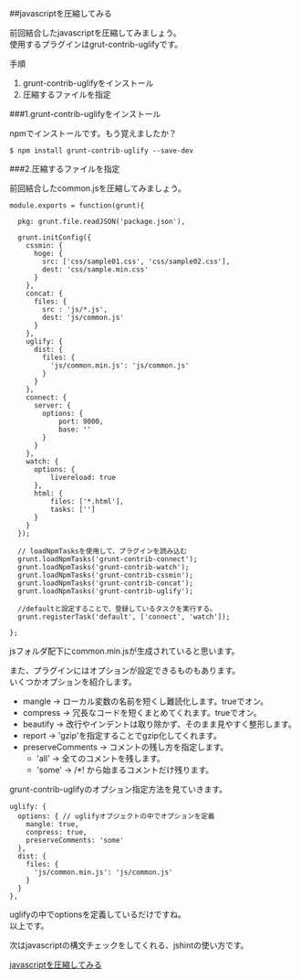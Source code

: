 ##javascriptを圧縮してみる  

前回結合したjavascriptを圧縮してみましょう。  
使用するプラグインはgrut-contrib-uglifyです。

手順
  1. grunt-contrib-uglifyをインストール
  1. 圧縮するファイルを指定

###1.grunt-contrib-uglifyをインストール

npmでインストールです。もう覚えましたか？  

```
$ npm install grunt-contrib-uglify --save-dev
```

###2.圧縮するファイルを指定

前回結合したcommon.jsを圧縮してみましょう。

```
module.exports = function(grunt){
 
  pkg: grunt.file.readJSON('package.json'),
 
  grunt.initConfig({
    cssmin: {
      hoge: {
        src: ['css/sample01.css', 'css/sample02.css'],
        dest: 'css/sample.min.css'
      }
    },
    concat: {
      files: {
        src : 'js/*.js',
        dest: 'js/common.js'
      }
    },
    uglify: {
      dist: {
        files: {
          'js/common.min.js': 'js/common.js'
        }
      }
    },
    connect: {
      server: {
        options: {
            port: 9000,
            base: ''
        }
      }
    },
    watch: {
      options: {
          livereload: true
      },
      html: {
          files: ['*.html'],
          tasks: ['']
      }
    }
  });
 
  // loadNpmTasksを使用して、プラグインを読み込む
  grunt.loadNpmTasks('grunt-contrib-connect');
  grunt.loadNpmTasks('grunt-contrib-watch');
  grunt.loadNpmTasks('grunt-contrib-cssmin');
  grunt.loadNpmTasks('grunt-contrib-concat');
  grunt.loadNpmTasks('grunt-contrib-uglify');
 
  //defaultと設定することで、登録しているタスクを実行する。
  grunt.registerTask('default', ['connect', 'watch']);
 
};
```

jsフォルダ配下にcommon.min.jsが生成されていると思います。  

また、プラグインにはオプションが設定できるものもあります。  
いくつかオプションを紹介します。  

* mangle -> ローカル変数の名前を短くし難読化します。trueでオン。
* compress -> 冗長なコードを短くまとめてくれます。trueでオン。
* beautify -> 改行やインデントは取り除かず、そのまま見やすく整形します。
* report -> 'gzip'を指定することでgzip化してくれます。
* preserveComments -> コメントの残し方を指定します。
  - 'all' -> 全てのコメントを残します。
  - 'some' -> /*! から始まるコメントだけ残ります。

grunt-contrib-uglifyのオプション指定方法を見ていきます。

```
uglify: {
  options: { // uglifyオブジェクトの中でオプションを定義
    mangle: true,
    conpress: true,
    preserveComments: 'some'
  },
  dist: {
    files: {
      'js/common.min.js': 'js/common.js'
    }
  }
},
```

uglifyの中でoptionsを定義しているだけですね。  
以上です。  


次はjavascriptの構文チェックをしてくれる、jshintの使い方です。  

[javascriptを圧縮してみる](https://github.com/kaiji0811/studying_grunt/wiki/javascript%E3%82%92%E5%9C%A7%E7%B8%AE%E3%81%97%E3%81%A6%E3%81%BF%E3%82%8B)